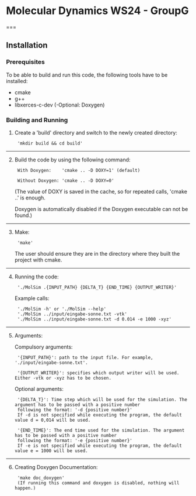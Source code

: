 <!--\mainpage-->
# Molecular Dynamics WS24 - GroupG
===

## Installation
### Prerequisites
To be able to build and run this code, the following tools have to be installed:

- cmake
- g++
- libxerces-c-dev
(-Optional: Doxygen)

### Building and Running
1) Create a 'build' directory and switch to the newly created directory:


        'mkdir build && cd build'
---
2) Build the code by using the following command:


        With Doxygen:    'cmake .. -D DOXY=1' (default)
   
        Without Doxygen: 'cmake .. -D DOXY=0' 

    (The value of DOXY is saved in the cache, so for repeated calls, 'cmake ..' is enough.
   
    Doxygen is automatically disabled if the Doxygen executable can not be found.)

---
3) Make:


        'make'
   The user should ensure they are in the directory where they built the project with cmake.
---
4) Running the code:


        './MolSim .{INPUT_PATH} {DELTA_T} {END_TIME} {OUTPUT_WRITER}'

    Example calls: 

        './MolSim -h' or './MolSim --help'
        './MolSim ../input/eingabe-sonne.txt -vtk'
        './MolSim ../input/eingabe-sonne.txt -d 0.014 -e 1000 -xyz'
    
---
5) Arguments:

    Compulsory arguments:

        '{INPUT_PATH}': path to the input file. For example, './input/eingabe-sonne.txt'.

        '{OUTPUT_WRITER}': specifies which output writer will be used. Either -vtk or -xyz has to be chosen.

    Optional arguments:

        '{DELTA_T}': Time step which will be used for the simulation. The argument has to be passed with a positive number
        following the format: '-d {positive number}'
        If -d is not specified while executing the program, the default value d = 0,014 will be used.

        '{END_TIME}': The end time used for the simulation. The argument has to be passed with a positive number
        following the format: '-e {positive number}'
        If -e is not specified while executing the program, the default value e = 1000 will be used.
    

---
6) Creating Doxygen Documentation:

        'make doc_doxygen'
        (If running this command and doxygen is disabled, nothing will happen.)


